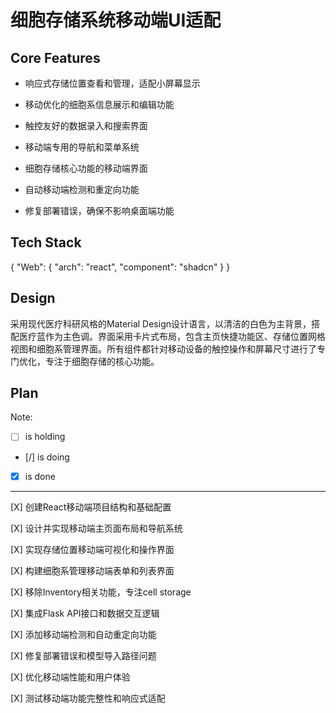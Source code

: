# 细胞存储系统移动端UI适配

## Core Features

- 响应式存储位置查看和管理，适配小屏幕显示

- 移动优化的细胞系信息展示和编辑功能

- 触控友好的数据录入和搜索界面

- 移动端专用的导航和菜单系统

- 细胞存储核心功能的移动端界面

- 自动移动端检测和重定向功能

- 修复部署错误，确保不影响桌面端功能

## Tech Stack

{
  "Web": {
    "arch": "react",
    "component": "shadcn"
  }
}

## Design

采用现代医疗科研风格的Material Design设计语言，以清洁的白色为主背景，搭配医疗蓝作为主色调。界面采用卡片式布局，包含主页快捷功能区、存储位置网格视图和细胞系管理界面。所有组件都针对移动设备的触控操作和屏幕尺寸进行了专门优化，专注于细胞存储的核心功能。

## Plan

Note: 

- [ ] is holding
- [/] is doing
- [X] is done

---

[X] 创建React移动端项目结构和基础配置

[X] 设计并实现移动端主页面布局和导航系统

[X] 实现存储位置移动端可视化和操作界面

[X] 构建细胞系管理移动端表单和列表界面

[X] 移除Inventory相关功能，专注cell storage

[X] 集成Flask API接口和数据交互逻辑

[X] 添加移动端检测和自动重定向功能

[X] 修复部署错误和模型导入路径问题

[X] 优化移动端性能和用户体验

[X] 测试移动端功能完整性和响应式适配
